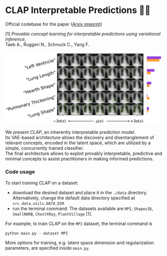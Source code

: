 # CLAP Interpretable Predictions 👏🏻
Official codebase for the paper ([Arxiv preprint](https://arxiv.org/abs/2204.00492)) <br />

[1] _Provable concept learning for interpretable predictions using variational inference_, <br /> 
Taeb A., Ruggeri N., Schnuck C., Yang F.

![](figures/CLAP_chestxray.png)

We present _CLAP_, an inherently interpretable prediction model. <br />
Its VAE-based architecture allows the discovery and disentanglement of relevant concepts, encoded in the latent space, 
which are utilized by a simple, concurrently trained classifier.   
The final architecture allows to exploit provably interpretable, predictive and minimal concepts to assist practitioners 
in making informed predictions. 


### Code usage
To start training _CLAP_ on a dataset:

- download the desired dataset and place it in the `./data` directory. 
Alternatively, change the default data directory specified at `src.data.utils.DATA_DIR`
- run the terminal command. The datasets available are 
`MPI`, `Shapes3D`, `SmallNORB`, `ChestXRay`, `PlantVillage` [1]. 

For example, to train _CLAP_ on the `MPI` dataset, the terminal command is
```python
python main.py --dataset MPI
```
More options for training, e.g. latent space dimension and regularization parameters, are specified inside `main.py`.




